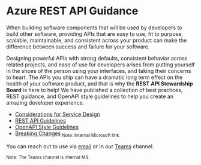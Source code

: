 # Azure REST API Guidance
When building software components that will be used by developers to build other software, providing APIs that are easy to use, fit to purpose, scalable, maintainable, and consistent across your product can make the difference between success and failure for your software. 

Designing powerful APIs with strong defaults, consistent behavior across related projects, and ease of use for developers arises from putting yourself in the shoes of the person using your interfaces, and taking their concerns to heart. The APIs you ship can have a dramatic long term effect on the health of your software product, and that is why the **REST API Stewardship Board** is here to help! We have published a collection of best practices, REST guidance, and OpenAPI style guidelines to help you create an amazing developer experience.
* [Considerations for Service Design](ConsiderationsForServiceDesign.md)
* [REST API Guidelines](Guidelines.md)
* [OpenAPI Style Guidelines](https://github.com/Azure/azure-api-style-guide/blob/main/README.md)
* [Breaking Changes](http://aka.ms/AzBreakingChangesPolicy/) <sub>Note: Internal Microsoft link</sub>

You can reach out to use via [email](mailto://azureapirbcore@microsoft.com) or in our [Teams](https://teams.microsoft.com/l/team/19%3a3ebb18fded0e47938f998e196a52952f%40thread.tacv2/conversations?groupId=1a10b50c-e870-4fe0-8483-bf5542a8d2d8&tenantId=72f988bf-86f1-41af-91ab-2d7cd011db47) channel.

<sub>Note: The Teams channel is internal MS.</sup>
